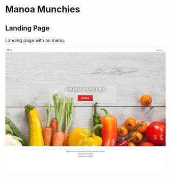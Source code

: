 # Manoa Munchies

## Landing Page

<p>Landing page with no menu.</p>
<img class="ui fluid image" src="doc/landing-page.png">

